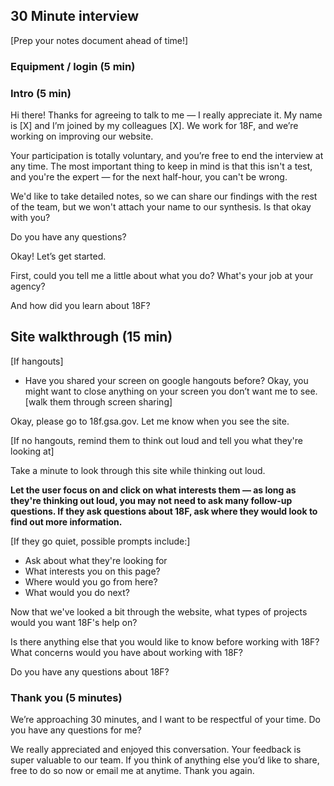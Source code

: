 ## 30 Minute interview

[Prep your notes document ahead of time!]

### Equipment / login (5 min)

### Intro (5 min)

Hi there! Thanks for agreeing to talk to me — I really appreciate it. My name is [X] and I’m joined by my colleagues [X]. We work for 18F, and we’re working on improving our website.

Your participation is totally voluntary, and you’re free to end the interview at any time. The most important thing to keep in mind is that this isn't a test, and you're the expert — for the next half-hour, you can't be wrong.

We'd like to take detailed notes, so we can share our findings with the rest of the team, but we won't attach your name to our synthesis. Is that okay with you?

Do you have any questions?

Okay! Let’s get started.

First, could you tell me a little about what you do? What's your job at your agency?

And how did you learn about 18F?

## Site walkthrough (15 min)

[If hangouts]

- Have you shared your screen on google hangouts before? Okay, you might want to close anything on your screen you don’t want me to see. [walk them through screen sharing]

Okay, please go to 18f.gsa.gov. Let me know when you see the site.

[If no hangouts, remind them to think out loud and tell you what they're looking at]

Take a minute to look through this site while thinking out loud.

**Let the user focus on and click on what interests them — as long as they're thinking out loud, you may not need to ask many follow-up questions. If they ask questions about 18F, ask where they would look to find out more information.**

[If they go quiet, possible prompts include:]

- Ask about what they're looking for
- What interests you on this page?
- Where would you go from here?
- What would you do next?

Now that we've looked a bit through the website, what types of projects would you want 18F's help on?

Is there anything else that you would like to know before working with 18F? What concerns would you have about working with 18F?

Do you have any questions about 18F?

### Thank you (5 minutes)

We’re approaching 30 minutes, and I want to be respectful of your time. Do you have any questions for me?

We really appreciated and enjoyed this conversation. Your feedback is super valuable to our team. If you think of anything else you’d like to share, free to do so now or email me at anytime. Thank you again.
